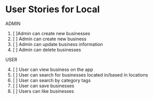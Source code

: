 # User Stories for Local

ADMIN
1. [ ]Admin can create new businesses
2. [ ] Admin can create new business
3. [ ] Admin can update business information
3. [ ] Admin can delete businesses

USER

4. [ ] User can view business on the app
5. [ ] User can search for businesses located in/based in locations
7. [ ] User can search by category tags
8. [ ] User can save businesses
9. [ ] Users can like businesses

